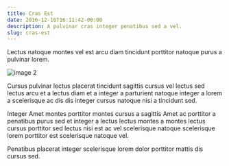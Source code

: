 ```yaml
---
title: Cras Est
date: 2016-12-16T16:11:42-00:00
description: A pulvinar cras integer penatibus sed a vel.
slug: cras-est
---
```


Lectus natoque montes vel est arcu diam tincidunt porttitor natoque
purus a pulvinar lorem.

![image 2](/images/image-04.jpg)

Cursus pulvinar lectus placerat tincidunt sagittis cursus vel lectus
sed lectus arcu et a lectus diam et a integer a parturient natoque
integer a lorem a scelerisque ac dis dis integer cursus natoque nisi a
tincidunt sed.

Integer Amet montes porttitor montes cursus a sagittis Amet ac
porttitor a penatibus purus sed et integer a lectus lectus montes a
montes lectus cursus porttitor sed lectus nisi est ac vel scelerisque
natoque scelerisque lorem porttitor est scelerisque natoque vel.

Penatibus placerat integer scelerisque lorem dolor porttitor mattis
dis cursus sed.

